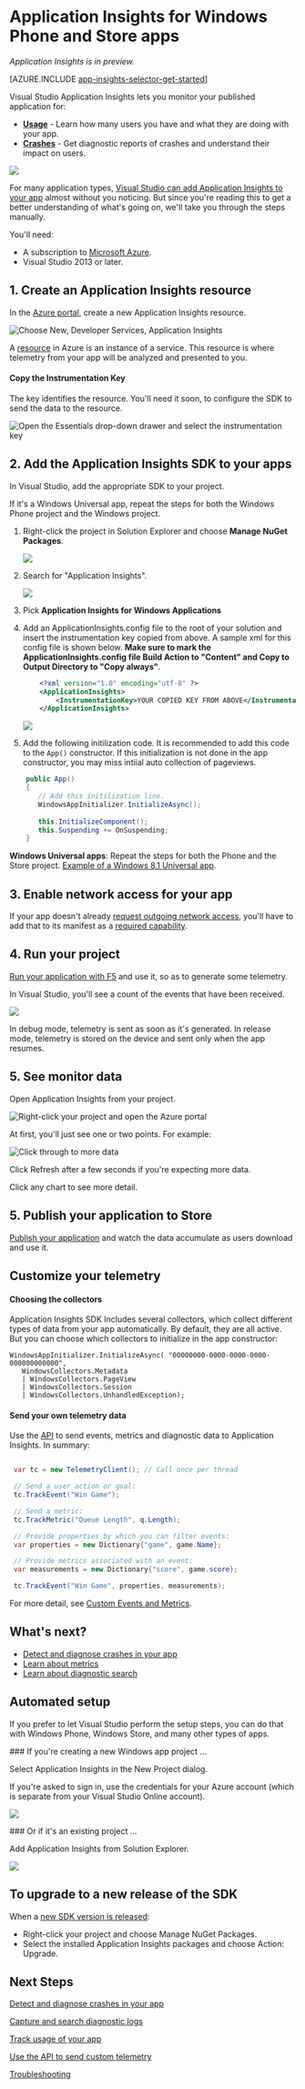 ﻿<properties 
	pageTitle="Application Insights for Windows Phone and Store apps" 
	description="Analyze usage and performance of your Windows device app with Application Insights." 
	services="application-insights" 
    documentationCenter="windows"
	authors="alancameronwills" 
	manager="douge"/>

<tags 
	ms.service="application-insights" 
	ms.workload="tbd" 
	ms.tgt_pltfrm="ibiza" 
	ms.devlang="na" 
	ms.topic="article" 
	ms.date="06/16/2015" 
	ms.author="awills"/>

# Application Insights for Windows Phone and Store apps

*Application Insights is in preview.*

[AZURE.INCLUDE [app-insights-selector-get-started](../../includes/app-insights-selector-get-started.md)]

Visual Studio Application Insights lets you monitor your published application for:

* [**Usage**][windowsUsage] - Learn how many users you have and what they are doing with your app.
* [**Crashes**][windowsCrash] - Get diagnostic reports of crashes and understand their impact on users.

![](./media/app-insights-windows-get-started/appinsights-d018-oview.png)

For many application types, [Visual Studio can add Application Insights to your app](#ide) almost without you noticing. But since you're reading this to get a better understanding of what's going on, we'll take you through the steps manually.

You'll need:

* A subscription to [Microsoft Azure][azure].
* Visual Studio 2013 or later.

## 1. Create an Application Insights resource 

In the [Azure portal][portal], create a new Application Insights resource.

![Choose New, Developer Services, Application Insights](./media/app-insights-windows-get-started/01-new.png)

A [resource][roles] in Azure is an instance of a service. This resource is where telemetry from your app will be analyzed and presented to you.

#### Copy the Instrumentation Key

The key identifies the resource. You'll need it soon, to configure the SDK to send the data to the resource.

![Open the Essentials drop-down drawer and select the instrumentation key](./media/app-insights-windows-get-started/02-props.png)


## 2. Add the Application Insights SDK to your apps

In Visual Studio, add the appropriate SDK to your project.

If it's a Windows Universal app, repeat the steps for both the Windows Phone project and the Windows project.

1. Right-click the project in Solution Explorer and choose **Manage NuGet Packages**.

    ![](./media/app-insights-windows-get-started/03-nuget.png)

2. Search for "Application Insights".

    ![](./media/app-insights-windows-get-started/04-ai-nuget.png)

3. Pick **Application Insights for Windows Applications**

4. Add an ApplicationInsights.config file to the root of your solution and insert the instrumentation key copied from above. A sample xml for this config file is shown below. **Make sure to mark the ApplicationInsights.config file Build Action to "Content" and Copy to Output Directory to "Copy always"**.

	```xml
		<?xml version="1.0" encoding="utf-8" ?>
		<ApplicationInsights>
			<InstrumentationKey>YOUR COPIED KEY FROM ABOVE</InstrumentationKey>
		</ApplicationInsights>
	```
	
	![](./media/app-insights-windows-get-started/AIConfigFileSettings.png)

5. Add the following initilization code. It is recommended to add this code to the `App()` constructor. If this initialization is not done in the app constructor, you may miss intiial auto collection of pageviews.  

```C#
	public App()
	{
	   // Add this initilization line. 
	   WindowsAppInitializer.InitializeAsync();
	
	   this.InitializeComponent();
	   this.Suspending += OnSuspending;
	}  
```

**Windows Universal apps**: Repeat the steps for both the Phone and the Store project. [Example of a Windows 8.1 Universal app](https://github.com/Microsoft/ApplicationInsights-Home/tree/master/Samples/Windows%208.1%20Universal).

## <a name="network"></a>3. Enable network access for your app

If your app doesn't already [request outgoing network access](https://msdn.microsoft.com/library/windows/apps/hh452752.aspx), you'll have to add that to its manifest as a [required capability](https://msdn.microsoft.com/library/windows/apps/br211477.aspx).

## <a name="run"></a>4. Run your project

[Run your application with F5](http://msdn.microsoft.com/library/windows/apps/bg161304.aspx) and use it, so as to generate some telemetry. 

In Visual Studio, you'll see a count of the events that have been received.

![](./media/app-insights-windows-get-started/appinsights-09eventcount.png)

In debug mode, telemetry is sent as soon as it's generated. In release mode, telemetry is stored on the device and sent only when the app resumes.


## <a name="monitor"></a>5. See monitor data

Open Application Insights from your project.

![Right-click your project and open the Azure portal](./media/app-insights-windows-get-started/appinsights-04-openPortal.png)


At first, you'll just see one or two points. For example:

![Click through to more data](./media/app-insights-windows-get-started/appinsights-26-devices-01.png)

Click Refresh after a few seconds if you're expecting more data.

Click any chart to see more detail. 


## <a name="deploy"></a>5. Publish your application to Store

[Publish your application](http://dev.windows.com/publish) and watch the data accumulate as users download and use it.

## Customize your telemetry

#### Choosing the collectors

Application Insights SDK Includes several collectors, which collect different types of data from your app automatically. By default, they are all active. But you can choose which collectors to initialize in the app constructor:

    WindowsAppInitializer.InitializeAsync( "00000000-0000-0000-0000-000000000000",
       WindowsCollectors.Metadata
       | WindowsCollectors.PageView
       | WindowsCollectors.Session 
       | WindowsCollectors.UnhandledException);

#### Send your own telemetry data

Use the [API][api] to send events, metrics and diagnostic data to Application Insights. In summary:

```C#

 var tc = new TelemetryClient(); // Call once per thread

 // Send a user action or goal:
 tc.TrackEvent("Win Game");

 // Send a metric:
 tc.TrackMetric("Queue Length", q.Length);

 // Provide properties by which you can filter events:
 var properties = new Dictionary{"game", game.Name};

 // Provide metrics associated with an event:
 var measurements = new Dictionary{"score", game.score};

 tc.TrackEvent("Win Game", properties, measurements);

```

For more detail, see [Custom Events and Metrics][api].

## What's next?

* [Detect and diagnose crashes in your app][windowsCrash]
* [Learn about metrics][metrics]
* [Learn about diagnostic search][diagnostic]


## <a name="ide"></a>Automated setup

If you prefer to let Visual Studio perform the setup steps, you can do that with Windows Phone, Windows Store, and many other types of apps.

###<a name="new"></a> If you're creating a new Windows app project ...

Select Application Insights in the New Project dialog. 

If you're asked to sign in, use the credentials for your Azure account (which is separate from your Visual Studio Online account).

![](./media/app-insights-windows-get-started/appinsights-d21-new.png)


###<a name="existing"></a> Or if it's an existing project ...

Add Application Insights from Solution Explorer.


![](./media/app-insights-windows-get-started/appinsights-d22-add.png)

## To upgrade to a new release of the SDK

When a [new SDK version is released](app-insights-release-notes-windows.md):
* Right-click your project and choose Manage NuGet Packages. 
* Select the installed Application Insights packages and choose Action: Upgrade.


## <a name="usage"></a>Next Steps


[Detect and diagnose crashes in your app][windowsCrash]

[Capture and search diagnostic logs][diagnostic]


[Track usage of your app][windowsUsage]

[Use the API to send custom telemetry][api]

[Troubleshooting][qna]



<!--Link references-->

[api]: app-insights-api-custom-events-metrics.md
[azure]: ../insights-perf-analytics.md
[diagnostic]: app-insights-diagnostic-search.md
[metrics]: app-insights-metrics-explorer.md
[portal]: http://portal.azure.com/
[qna]: app-insights-troubleshoot-faq.md
[roles]: app-insights-resources-roles-access-control.md
[windowsCrash]: app-insights-windows-crashes.md
[windowsUsage]: app-insights-windows-usage.md

 
